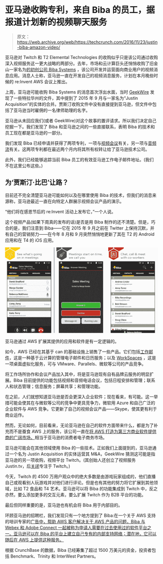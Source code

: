 # 亚马逊收购专利，来自 Biba 的员工，据报道计划新的视频聊天服务

> 原文：<https://web.archive.org/web/https://techcrunch.com/2016/11/23/justin-biba-amazon-video/>

亚马逊对 Twitch 和 T2 Elemental Technologies 的收购似乎只是该公司通过收购深入视频服务这一更大战略的两部分。去年，市场和云计算巨头还悄悄收购了旧金山一家名为[的初创公司 Biba Systems](https://web.archive.org/web/20230313195344/http://biba.com/) ，该公司开发并运营面向商业用户的视频消息应用。消息人士称，亚马逊一直在开发自己的视频消息服务，计划在本月晚些时候的 re:Invent AWS 会议上推出。

上周，亚马逊可能收购 Biba Systems 的消息首次浮出水面，当时 [GeekWire](https://web.archive.org/web/20230313195344/http://www.geekwire.com/2016/amazon-stealthily-bought-work-communication-company-biba-systems-last-year/) 发现了一些特拉华州的文件，其中提到了 2015 年 9 月与一家名为“Justin Acquisition”的实体的合并。贾斯汀收购文件中没有直接提到亚马逊，但文件中包括了亚马逊当时雇佣的一名律师助理的名字。

亚马逊从未回应我们(或者 GeekWire)对这个故事的置评请求。所以我们决定自己挖掘一下。我们发现了 Biba 和亚马逊之间的一些直接联系，表明 Biba 的技术和员工现在都是亚马逊的一部分。

我们发现 Biba 已经申请并获得了两项专利，一项与[视频会议](https://web.archive.org/web/20230313195344/https://patents.google.com/patent/US20160014373A1)有关，另一项与[音频流](https://web.archive.org/web/20230313195344/https://patents.google.com/patent/US20160105473A1)有关。这两项专利都在最近两个月内将其所有权转让给了亚马逊技术公司。

此外，我们已经能够追踪当前 Biba 员工的有效亚马逊工作电子邮件地址。(我们不在这里公布这些。)

## 为‘贾斯汀·比巴’让路？

目前还不完全清楚亚马逊可能如何以及在哪里使用 Biba 的技术，但我们的消息来源称，亚马逊最近一直在向特定人群展示视频会议产品的演示。

“他们将在感恩节后的 re:Invent 活动上发布它，”一个人说。

这个视频产品(如果下周真的发布的话)是否是用 Biba 制作的还不清楚。但是，巧合的是，我们注意到 Biba——它在 2015 年 9 月之前在 Twitter 上保持沉默，并有自己的营销努力——在今年 8 月和 9 月突然悄悄地更新了其在 T2 的 Android 应用和在 T4 的 iOS 应用。

![screen-shot-2016-11-23-at-17-09-54](img/bd0d8ce31f5ae405559f975f6d1b2e16.png)

亚马逊通过 AWS 扩展其提供的应用和软件是有一定逻辑的。

如今，AWS 已经在其基于 can 的基础设施上销售了一些产品。它们包括[工作邮件](https://web.archive.org/web/20230313195344/https://aws.amazon.com/workmail)，这是一种基于云计算的管理电子邮件和日历服务；以及 [WorkSpaces](https://web.archive.org/web/20230313195344/https://aws.amazon.com/workspaces/) ，这是一项桌面虚拟化服务，可与 VMware、Parallels、微软等公司的产品竞争。

将工作场所协作和会议产品加入其中，将是亚马逊现有自有品牌云服务的明显扩展。Biba 目前提供的功能包括视频和音频电话会议，包括日程安排和管理；联系人和状态管理；信息服务；屏幕共享；和管理功能。

在之前，人们就想知道亚马逊是否会更深入企业软件；现在看来，有可能。这一举措可能会使其在与微软等公司的竞争中更具竞争力，微软用 Azure 和自己广泛的企业软件与 AWS 竞争。它更新了自己的视频会议产品——Skype，使其更有利于商业运作。

然而，无论如何，目前看来，无论亚马逊在自己的软件方面带来什么，都是为了补充而不是蚕食 AWS 上的服务，该公司一直在[将 AWS 打造为第三方商业软件提供商的广阔市场，](https://web.archive.org/web/20230313195344/https://www.bloomberg.com/gadfly/articles/2016-11-17/amazon-spreads-its-marketplace-magic-to-cloud-business)相当于亚马逊的消费者电子商务市场。

亚马逊可能会在其他领域使用 Biba 的一些技术。正如我们上面提到的，亚马逊通过一个名为 Justin Acquisition 的实体运营其 M&A，GeekWire 猜测这可能是指亚马逊的另一项收购，视频平台 Twitch。(其创始人还创立了视频服务 Justin.tv，后[关闭](https://web.archive.org/web/20230313195344/https://techcrunch.com/2014/08/05/justin-tv-shuts-down-to-let-the-company-focus-on-twitch/)专注于 Twitch。)

今天，Twitch 的 4500 万用户观众中的绝大多数是由游戏玩家组成的，他们直播自己或观看别人玩游戏并对他们进行评论。但是也有其他的努力将它扩展到其他领域，比如 T2 食品和 T4 艺术。亚马逊可以将 Biba 的功能集成到 Twitch 中，反之亦然，要么添加更多的交互元素，要么扩展 Twitch 作为 B2B 平台的功能。

最后但同样重要的是，亚马逊也有机会将 Biba 用于内部目的。

环顾亚马逊的招聘栏，我们发现只有一个地方提到了 Biba:在一个关于 AWS 支持的培训专家的[广告中，帮助 AWS 客户解决关于 AWS 产品的问题，Biba 与 Webex 和 Adobe Connect 一起被称为申请人需要在过去使用过的软件平台之一。亚马逊可以在 Biba 的平台上建立自己专有的内部支持网络；潜在地，它可以随后在 AWS 上提供这种服务。](https://web.archive.org/web/20230313195344/https://www.amazon.jobs/en/jobs/442759)

根据 CrunchBase 的数据，Biba 已经筹集了超过 1500 万美元的资金，投资者包括 Benchmark、Trinity 和 InterWest Partners。
